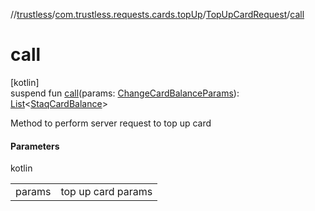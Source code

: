 //[trustless](../../../index.md)/[com.trustless.requests.cards.topUp](../index.md)/[TopUpCardRequest](index.md)/[call](call.md)

# call

[kotlin]\
suspend fun [call](call.md)(params: [ChangeCardBalanceParams](../-change-card-balance-params/index.md)): [List](https://kotlinlang.org/api/latest/jvm/stdlib/kotlin.collections/-list/index.html)&lt;[StaqCardBalance](../../com.trustless.requests.cards/-staq-card-balance/index.md)&gt;

Method to perform server request to top up card

#### Parameters

kotlin

| | |
|---|---|
| params | top up card params |

